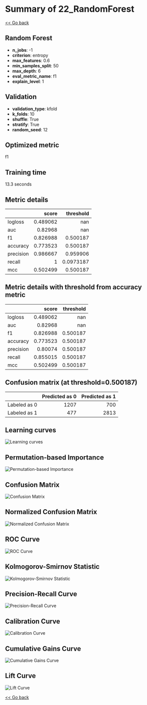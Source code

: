 # Summary of 22_RandomForest

[<< Go back](../README.md)


## Random Forest
- **n_jobs**: -1
- **criterion**: entropy
- **max_features**: 0.6
- **min_samples_split**: 50
- **max_depth**: 6
- **eval_metric_name**: f1
- **explain_level**: 1

## Validation
 - **validation_type**: kfold
 - **k_folds**: 10
 - **shuffle**: True
 - **stratify**: True
 - **random_seed**: 12

## Optimized metric
f1

## Training time

13.3 seconds

## Metric details
|           |    score |   threshold |
|:----------|---------:|------------:|
| logloss   | 0.489062 | nan         |
| auc       | 0.82968  | nan         |
| f1        | 0.826988 |   0.500187  |
| accuracy  | 0.773523 |   0.500187  |
| precision | 0.986667 |   0.959906  |
| recall    | 1        |   0.0973187 |
| mcc       | 0.502499 |   0.500187  |


## Metric details with threshold from accuracy metric
|           |    score |   threshold |
|:----------|---------:|------------:|
| logloss   | 0.489062 |  nan        |
| auc       | 0.82968  |  nan        |
| f1        | 0.826988 |    0.500187 |
| accuracy  | 0.773523 |    0.500187 |
| precision | 0.80074  |    0.500187 |
| recall    | 0.855015 |    0.500187 |
| mcc       | 0.502499 |    0.500187 |


## Confusion matrix (at threshold=0.500187)
|              |   Predicted as 0 |   Predicted as 1 |
|:-------------|-----------------:|-----------------:|
| Labeled as 0 |             1207 |              700 |
| Labeled as 1 |              477 |             2813 |

## Learning curves
![Learning curves](learning_curves.png)

## Permutation-based Importance
![Permutation-based Importance](permutation_importance.png)
## Confusion Matrix

![Confusion Matrix](confusion_matrix.png)


## Normalized Confusion Matrix

![Normalized Confusion Matrix](confusion_matrix_normalized.png)


## ROC Curve

![ROC Curve](roc_curve.png)


## Kolmogorov-Smirnov Statistic

![Kolmogorov-Smirnov Statistic](ks_statistic.png)


## Precision-Recall Curve

![Precision-Recall Curve](precision_recall_curve.png)


## Calibration Curve

![Calibration Curve](calibration_curve_curve.png)


## Cumulative Gains Curve

![Cumulative Gains Curve](cumulative_gains_curve.png)


## Lift Curve

![Lift Curve](lift_curve.png)



[<< Go back](../README.md)
